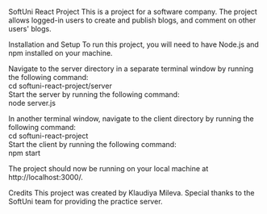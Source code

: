 SoftUni React Project
This is a project for a software company. The project allows logged-in users to create and publish blogs, and comment on other users' blogs.

Installation and Setup
To run this project, you will need to have Node.js and npm installed on your machine. 

Navigate to the server directory in a separate terminal window by running the following command:  
cd softuni-react-project/server  
Start the server by running the following command:  
node server.js  

In another terminal window, navigate to the client directory by running the following command:  
cd softuni-react-project  
Start the client by running the following command:  
npm start  

The project should now be running on your local machine at http://localhost:3000/.

Credits
This project was created by Klaudiya Mileva. Special thanks to the SoftUni team for providing the practice server.
